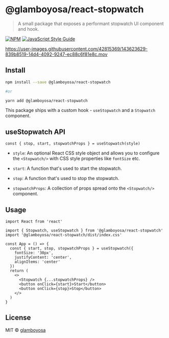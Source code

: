# @glamboyosa/react-stopwatch

> A small package that exposes a performant stopwatch UI component and hook.

[![NPM](https://img.shields.io/npm/v/@glamboyosa/react-stopwatch.svg)](https://www.npmjs.com/package/@glamboyosa/react-stopwatch) [![JavaScript Style Guide](https://img.shields.io/badge/code_style-standard-brightgreen.svg)](https://standardjs.com)


https://user-images.githubusercontent.com/42815369/143623629-839b8519-14d4-4092-9247-ec88c6f81e8c.mov



## Install

```bash
npm install --save @glamboyosa/react-stopwatch

#or

yarn add @glamboyosa/react-stopwatch
```

This package ships with a custom hook - `useStopwatch` and a `Stopwatch` component.

## useStopwatch API

```tsx
const { stop, start, stopwatchProps } = useStopwatch(style)
```

- `style`: An optional React CSS style object and allows you to configure the `<Stopwatch/>` with CSS style properties like `fontSize` etc.

- `start`: A function that's used to start the stopwatch.

- `stop`: A function that's used to stop the stopwatch.

- `stopwatchProps`: A collection of props spread onto the `<Stopwatch/>` component.

## Usage

```tsx
import React from 'react'

import { Stopwatch, useStopwatch } from '@glamboyosa/react-stopwatch'
import '@glamboyosa/react-stopwatch/dist/index.css'

const App = () => {
  const { start, stop, stopwatchProps } = useStopwatch({
    fontSize: '30px',
    justifyContent: 'center',
    alignItems: 'center'
  })
  return (
    <>
      <Stopwatch {...stopwatchProps} />
      <button onClick={start}>Start</button>
      <button onClick={stop}>Stop</button>
    </>
  )
}
```

## License

MIT © [glamboyosa](https://github.com/glamboyosa)
